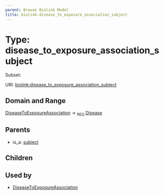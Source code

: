 ```yaml
---
parent: Browse Biolink Model
title: biolink:disease_to_exposure_association_subject
---
```


# Type: disease_to_exposure_association_subject

Subset:




URI: [biolink:disease_to_exposure_association_subject](https://w3id.org/biolink/vocab/disease_to_exposure_association_subject)

## Domain and Range

[DiseaseToExposureAssociation](DiseaseToExposureAssociation.md) ->  <sub>REQ</sub> [Disease](Disease.md)

## Parents

 *  is_a: [subject](subject.md)

## Children


## Used by

 * [DiseaseToExposureAssociation](DiseaseToExposureAssociation.md)
